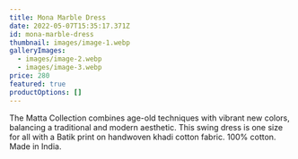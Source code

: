 ```yaml
---
title: Mona Marble Dress
date: 2022-05-07T15:35:17.371Z
id: mona-marble-dress
thumbnail: images/image-1.webp
galleryImages:
  - images/image-2.webp
  - images/image-3.webp
price: 280
featured: true
productOptions: []
---
```

The Matta Collection combines age-old techniques with vibrant new colors, balancing a traditional and modern aesthetic. This swing dress is one size for all with a Batik print on handwoven khadi cotton fabric. 100% cotton.  Made in India.
